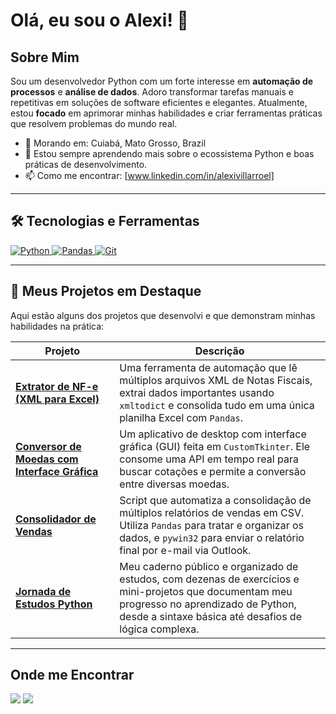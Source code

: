 # Olá, eu sou o Alexi! 👋

## Sobre Mim

Sou um desenvolvedor Python com um forte interesse em **automação de processos** e **análise de dados**. Adoro transformar tarefas manuais e repetitivas em soluções de software eficientes e elegantes. Atualmente, estou **focado** em aprimorar minhas habilidades e criar ferramentas práticas que resolvem problemas do mundo real.

- 📍 Morando em: Cuiabá, Mato Grosso, Brazil
- 🌱 Estou sempre aprendendo mais sobre o ecossistema Python e boas práticas de desenvolvimento.
- 📫 Como me encontrar: [www.linkedin.com/in/alexivillarroel]

---

## 🛠️ Tecnologias e Ferramentas

<p align="left">
  <a href="https://www.python.org" target="_blank"> <img src="https://img.shields.io/badge/Python-3776AB?style=for-the-badge&logo=python&logoColor=white" alt="Python"/> </a>
  <a href="https://pandas.pydata.org/" target="_blank"> <img src="https://img.shields.io/badge/Pandas-150458?style=for-the-badge&logo=pandas&logoColor=white" alt="Pandas"/> </a>
  <a href="https://git-scm.com/" target="_blank"> <img src="https://img.shields.io/badge/GIT-E44C30?style=for-the-badge&logo=git&logoColor=white" alt="Git"/> </a>
</p>

---

## 🚀 Meus Projetos em Destaque

Aqui estão alguns dos projetos que desenvolvi e que demonstram minhas habilidades na prática:

<table>
  <thead>
    <tr>
      <th width="33%">Projeto</th>
      <th width="67%">Descrição</th>
    </tr>
  </thead>
  <tbody>
    <tr>
      <td><a href="https://github.com/valexi25/automacao-nfe-xml-para-excel"><b>Extrator de NF-e (XML para Excel)</b></a></td>
      <td>Uma ferramenta de automação que lê múltiplos arquivos XML de Notas Fiscais, extrai dados importantes usando <code>xmltodict</code> e consolida tudo em uma única planilha Excel com <code>Pandas</code>.</td>
    </tr>
    <tr>
      <td><a href="https://github.com/valexi25/conversor-de-moedas-gui"><b>Conversor de Moedas com Interface Gráfica</b></a></td>
      <td>Um aplicativo de desktop com interface gráfica (GUI) feita em <code>CustomTkinter</code>. Ele consome uma API em tempo real para buscar cotações e permite a conversão entre diversas moedas.</td>
    </tr>
    <tr>
      <td><a href="https://github.com/valexi25/automacao-consolidar-vendas-excel"><b>Consolidador de Vendas</b></a></td>
      <td>Script que automatiza a consolidação de múltiplos relatórios de vendas em CSV. Utiliza <code>Pandas</code> para tratar e organizar os dados, e <code>pywin32</code> para enviar o relatório final por e-mail via Outlook.</td>
    </tr>
     <tr>
      <td><a href="https://github.com/valexi25/python-jornada-de-estudos"><b>Jornada de Estudos Python</b></a></td>
      <td>Meu caderno público e organizado de estudos, com dezenas de exercícios e mini-projetos que documentam meu progresso no aprendizado de Python, desde a sintaxe básica até desafios de lógica complexa.</td>
    </tr>
  </tbody>
</table>

---

## Onde me Encontrar

<p>
  <a href="mailto:[villarroelalexi63@gmail.com]"><img src="https://img.shields.io/badge/Gmail-D14836?style=for-the-badge&logo=gmail&logoColor=white" /></a>
  <a href="[www.linkedin.com/in/alexivillarroel]"><img src="https://img.shields.io/badge/LinkedIn-0077B5?style=for-the-badge&logo=linkedin&logoColor=white" /></a>
</p>

